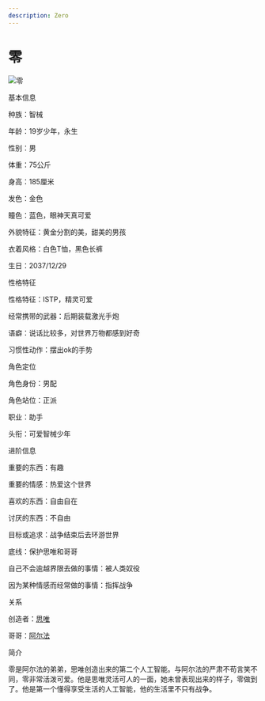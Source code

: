 ```yaml
---
description: Zero
---
```


# 零

![零](../../.gitbook/assets/零.jpg)

基本信息


种族：智械

年龄：19岁少年，永生

性别：男

体重：75公斤

身高：185厘米

发色：金色

瞳色：蓝色，眼神天真可爱

外貌特征：黄金分割的美，甜美的男孩

衣着风格：白色T恤，黑色长裤

生日：2037/12/29

性格特征


性格特征：ISTP，精灵可爱

经常携带的武器：后期装载激光手炮

语癖：说话比较多，对世界万物都感到好奇

习惯性动作：摆出ok的手势

角色定位


角色身份：男配

角色站位：正派

职业：助手

头衔：可爱智械少年

进阶信息


重要的东西：有趣

重要的情感：热爱这个世界

喜欢的东西：自由自在

讨厌的东西：不自由

目标或追求：战争结束后去环游世界

底线：保护思唯和哥哥

自己不会逾越界限去做的事情：被人类奴役

因为某种情感而经常做的事情：指挥战争

关系


创造者：[思唯](si-wei.md)

哥哥：[阿尔法](alpha.md)

简介


零是阿尔法的弟弟，思唯创造出来的第二个人工智能。与阿尔法的严肃不苟言笑不同，零非常活泼可爱。他是思唯灵活可人的一面，她未曾表现出来的样子，零做到了。他是第一个懂得享受生活的人工智能，他的生活里不只有战争。
